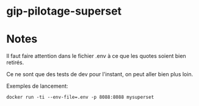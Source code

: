 # gip-pilotage-superset

Notes
=====

Il faut faire attention dans le fichier .env à ce que les quotes soient bien retirés.

Ce ne sont que des tests de dev pour l'instant, on peut aller bien plus loin.

Exemples de lancement:

	docker run -ti --env-file=.env -p 8088:8088 mysuperset
